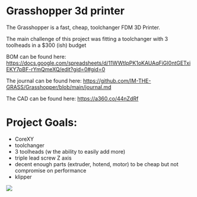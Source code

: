 # Grasshopper 3d printer

The Grasshopper is a fast, cheap, toolchanger FDM 3D Printer.

The main challenge of this project was fitting a toolchanger with 3 toolheads in a $300 (ish) budget


BOM can be found here: https://docs.google.com/spreadsheets/d/11WWtIpPK1oKAUAqFiGI0ntGETxiEKY7pBF-rYmQmeXQ/edit?gid=0#gid=0

The journal can be found here: https://github.com/IM-THE-GRASS/Grasshopper/blob/main/journal.md

The CAD can be found here: https://a360.co/44nZdRf

# Project Goals:
- CoreXY
- toolchanger
- 3 toolheads (w the ability to easily add more)
- triple lead screw Z axis
- decent enough parts (extruder, hotend, motor) to be cheap but not compromise on performance
- klipper

<img src=https://hc-cdn.hel1.your-objectstorage.com/s/v3/2d5017f584fdca41bb50678a4ce3619a3ecc890b_image.png>
